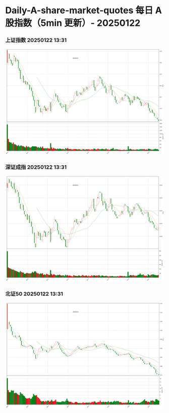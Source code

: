 
# Daily-A-share-market-quotes 每日 A 股指数（5min 更新）- 20250122

### 上证指数 20250122 13:31
![](./fig/2025/1/20250122-sh000001.png)

### 深证成指 20250122 13:31
![](./fig/2025/1/20250122-sz399001.png)

### 北证50 20250122 13:31
![](./fig/2025/1/20250122-bj899050.png)
